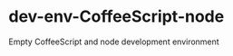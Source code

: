 dev-env-CoffeeScript-node
=========================

Empty CoffeeScript and node development environment
